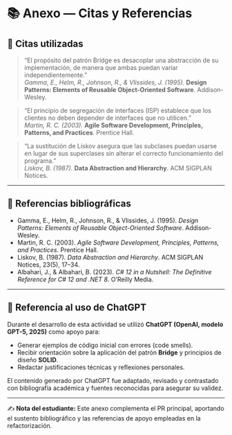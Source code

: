 # 📚 Anexo — Citas y Referencias  

## 🔎 Citas utilizadas  

> “El propósito del patrón Bridge es desacoplar una abstracción de su implementación, de manera que ambas puedan variar independientemente.”  
*Gamma, E., Helm, R., Johnson, R., & Vlissides, J. (1995).* **Design Patterns: Elements of Reusable Object-Oriented Software**. Addison-Wesley.  

> “El principio de segregación de interfaces (ISP) establece que los clientes no deben depender de interfaces que no utilicen.”  
*Martin, R. C. (2003).* **Agile Software Development, Principles, Patterns, and Practices**. Prentice Hall.  

> “La sustitución de Liskov asegura que las subclases puedan usarse en lugar de sus superclases sin alterar el correcto funcionamiento del programa.”  
*Liskov, B. (1987).* **Data Abstraction and Hierarchy**. ACM SIGPLAN Notices.  

---

## 📖 Referencias bibliográficas  

- Gamma, E., Helm, R., Johnson, R., & Vlissides, J. (1995). *Design Patterns: Elements of Reusable Object-Oriented Software*. Addison-Wesley.  
- Martin, R. C. (2003). *Agile Software Development, Principles, Patterns, and Practices*. Prentice Hall.  
- Liskov, B. (1987). *Data Abstraction and Hierarchy*. ACM SIGPLAN Notices, 23(5), 17–34.  
- Albahari, J., & Albahari, B. (2023). *C# 12 in a Nutshell: The Definitive Reference for C# 12 and .NET 8*. O’Reilly Media.  

---

## 🤖 Referencia al uso de ChatGPT  

Durante el desarrollo de esta actividad se utilizó **ChatGPT (OpenAI, modelo GPT-5, 2025)** como apoyo para:  

- Generar ejemplos de código inicial con errores (code smells).  
- Recibir orientación sobre la aplicación del patrón **Bridge** y principios de diseño **SOLID**.  
- Redactar justificaciones técnicas y reflexiones personales.  

El contenido generado por ChatGPT fue adaptado, revisado y contrastado con bibliografía académica y fuentes reconocidas para asegurar su validez.  

---

✍️ **Nota del estudiante:** Este anexo complementa el PR principal, aportando el sustento bibliográfico y las referencias de apoyo empleadas en la refactorización.

